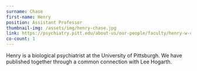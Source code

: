```yaml
---
surname: Chase
first-name: Henry
position: Assistant Professor
thumbnail-img: /assets/img/henry-chase.jpg
link: https://psychiatry.pitt.edu/about-us/our-people/faculty/henry-w-chase-phd
co-count: 1
---
```


Henry is a biological psychiatrist at the University of Pittsburgh. We have published together through a common connection with Lee Hogarth.

